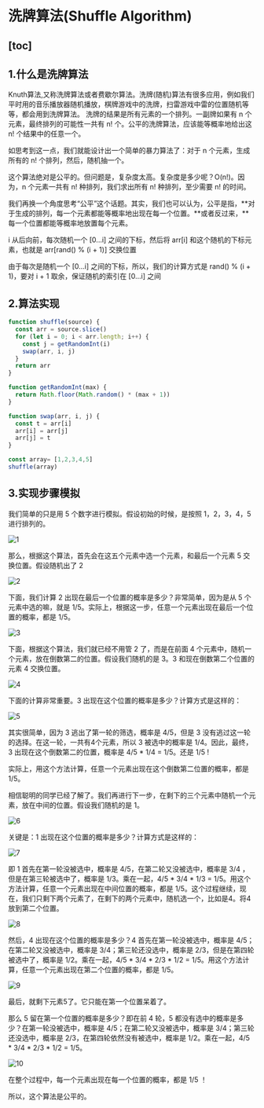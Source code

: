 # 洗牌算法(Shuffle Algorithm)
[toc]
---
##  1.什么是洗牌算法

 Knuth算法,又称洗牌算法或者费歇尔算法。洗牌(随机)算法有很多应用，例如我们平时用的音乐播放器随机播放，棋牌游戏中的洗牌，扫雷游戏中雷的位置随机等等，都会用到洗牌算法。
 洗牌的结果是所有元素的一个排列。一副牌如果有 n 个元素，最终排列的可能性一共有 n! 个。公平的洗牌算法，应该能等概率地给出这 n! 个结果中的任意一个。

 如思考到这一点，我们就能设计出一个简单的暴力算法了：对于 n 个元素，生成所有的 n! 个排列，然后，随机抽一个。

 这个算法绝对是公平的。但问题是，复杂度太高。复杂度是多少呢？O(n!)。因为，n 个元素一共有 n! 种排列，我们求出所有 n! 种排列，至少需要 n! 的时间。

 我们再换一个角度思考“公平”这个话题。其实，我们也可以认为，公平是指，**对于生成的排列，每一个元素都能等概率地出现在每一个位置。**或者反过来，**每一个位置都能等概率地放置每个元素。

 i 从后向前，每次随机一个 [0...i] 之间的下标，然后将 arr[i] 和这个随机的下标元素，也就是 arr[rand() % (i + 1)] 交换位置

 由于每次是随机一个 [0...i] 之间的下标，所以，我们的计算方式是 rand() % (i + 1)，要对 i + 1 取余，保证随机的索引在 [0...i] 之间

## 2.算法实现

```javascript
function shuffle(source) {
  const arr = source.slice()
  for (let i = 0; i < arr.length; i++) {
    const j = getRandomInt(i)
    swap(arr, i, j)
  }
  return arr
}

function getRandomInt(max) {
  return Math.floor(Math.random() * (max + 1))
}

function swap(arr, i, j) {
  const t = arr[i]
  arr[i] = arr[j]
  arr[j] = t
}

const array= [1,2,3,4,5]
shuffle(array)
```



## 3.实现步骤模拟

我们简单的只是用 5 个数字进行模拟。假设初始的时候，是按照 1，2，3，4，5 进行排列的。

![1](./img/shuffle/1.png)

那么，根据这个算法，首先会在这五个元素中选一个元素，和最后一个元素 5 交换位置。假设随机出了 2

![2](./img/shuffle/2.png)

下面，我们计算 2 出现在最后一个位置的概率是多少？非常简单，因为是从 5 个元素中选的嘛，就是 1/5。实际上，根据这一步，任意一个元素出现在最后一个位置的概率，都是 1/5。

![3](./img/shuffle/3.png)

下面，根据这个算法，我们就已经不用管 2 了，而是在前面 4 个元素中，随机一个元素，放在倒数第二的位置。假设我们随机的是 3。3 和现在倒数第二个位置的元素 4 交换位置。

![4](./img/shuffle/4.png)

下面的计算非常重要。3 出现在这个位置的概率是多少？计算方式是这样的：

![5](./img/shuffle/5.png)

其实很简单，因为 3 逃出了第一轮的筛选，概率是 4/5，但是 3 没有逃过这一轮的选择。在这一轮，一共有4个元素，所以 3 被选中的概率是 1/4。因此，最终，3 出现在这个倒数第二的位置，概率是 4/5 * 1/4 = 1/5。还是 1/5 !

实际上，用这个方法计算，任意一个元素出现在这个倒数第二位置的概率，都是 1/5。

相信聪明的同学已经了解了。我们再进行下一步，在剩下的三个元素中随机一个元素，放在中间的位置。假设我们随机的是 1。

![6](./img/shuffle/6.png)

关键是：1 出现在这个位置的概率是多少？计算方式是这样的：

![7](./img/shuffle/7.png)

即 1 首先在第一轮没被选中，概率是 4/5，在第二轮又没被选中，概率是 3/4 ，但是在第三轮被选中了，概率是 1/3。乘在一起，4/5 * 3/4 * 1/3 = 1/5。用这个方法计算，任意一个元素出现在中间位置的概率，都是 1/5。这个过程继续，现在，我们只剩下两个元素了，在剩下的两个元素中，随机选一个，比如是4。将4放到第二个位置。

![8](./img/shuffle/8.png)

然后，4 出现在这个位置的概率是多少？4 首先在第一轮没被选中，概率是 4/5；在第二轮又没被选中，概率是 3/4；第三轮还没选中，概率是 2/3，但是在第四轮被选中了，概率是 1/2。乘在一起，4/5 * 3/4 * 2/3 * 1/2 = 1/5。用这个方法计算，任意一个元素出现在第二个位置的概率，都是 1/5。

![9](./img/shuffle/9.png)

最后，就剩下元素5了。它只能在第一个位置呆着了。

那么 5 留在第一个位置的概率是多少？即在前 4 轮，5 都没有选中的概率是多少？在第一轮没被选中，概率是 4/5；在第二轮又没被选中，概率是 3/4；第三轮还没选中，概率是 2/3，在第四轮依然没有被选中，概率是 1/2。乘在一起，4/5 * 3/4 * 2/3 * 1/2 = 1/5。

![10](./img/shuffle/10.png)

在整个过程中，每一个元素出现在每一个位置的概率，都是 1/5 ！

所以，这个算法是公平的。

